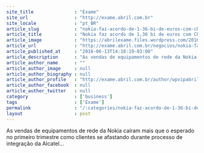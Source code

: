 ```yaml
---
site_title               : "Exame"
site_url                 : "http://exame.abril.com.br"
site_locale              : "pt_BR"
article_slug             : "nokia-faz-acordo-de-1-36-bi-de-euros-com-china-mobile"
article_title            : "Nokia faz acordo de 1,36 bi de euros com China Mobile"
article_image            : "https://abrilexame.files.wordpress.com/2016/09/size_960_16_9_fachada-da-nokia2.jpg?quality=70&strip=all&w=960"
article_url              : "http://exame.abril.com.br/negocios/nokia-faz-acordo-de-1-36-bi-de-euros-com-china-mobile/"
article_published_at     : "2016-06-13T14:18:19-03:00"
article_description      : "As vendas de equipamentos de rede da Nokia caíram mais que o esperado no primeiro trimestre como clientes se afastando durante processo de integração da Alcatel..."
article_author_name      : ""
article_author_image     : null
article_author_biography : null
article_author_profile   : "http://exame.abril.com.br/author/wpvipabril/"
article_author_facebook  : null
article_author_twitter   : null
category                 : ['business']
tags                     : ['Exame']
permalink                : "/:categories/nokia-faz-acordo-de-1-36-bi-de-euros-com-china-mobile/"
layout                   : post
---
```


As vendas de equipamentos de rede da Nokia caíram mais que o esperado no primeiro trimestre como clientes se afastando durante processo de integração da Alcatel...

